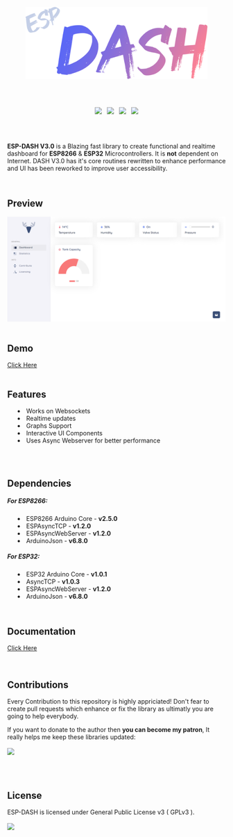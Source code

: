 <p align="center"><img src="/docs/img/logo.svg?sanitize=true&raw=true" width="420"></p>
<br/>
<br/>

<p align="center">
<!-- <img src="https://img.shields.io/travis/com/ayushsharma82/ESP-DASH.svg?style=for-the-badge" />
&nbsp; -->
<img src="https://img.shields.io/github/last-commit/ayushsharma82/ESP-DASH.svg?style=for-the-badge" />
&nbsp;
<img src="https://img.shields.io/github/license/ayushsharma82/ESP-DASH.svg?style=for-the-badge" />
&nbsp;
<a href="https://opencollective.com/espdash/contribute" target="_blank"><img src="https://img.shields.io/opencollective/all/espdash?style=for-the-badge&logo=open-collective" /></a>
&nbsp;
<a href="https://www.buymeacoffee.com/6QGVpSj" target="_blank"><img src="https://img.shields.io/badge/Buy%20me%20a%20coffee-%245-orange?style=for-the-badge&logo=buy-me-a-coffee" /></a>
</p>

<br/>

<br/>

<p><b>ESP-DASH V3.0</b> is a Blazing fast library to create functional and realtime dashboard for <b>ESP8266</b> & <b>ESP32</b> Microcontrollers. It is <b>not</b> dependent on Internet. DASH V3.0 has it's core routines rewritten to enhance performance and UI has been reworked to improve user accessibility.</p>

<br/>

<h2>Preview</h2>
<img src="/docs/img/screenshot.PNG?raw=true">

<br/>
<br/>

<h2>Demo</h2>
<a href="https://ayushsharma82.github.io/ESP-DASH" target="_blank">Click Here</a>

<br/>
<br/>

<h2>Features</h2>
<p>
  <ul style="list-style-position: inside;">
      <li>Works on Websockets</li>
      <li>Realtime updates</li>
      <li>Graphs Support</li>
      <li>Interactive UI Components</li>
      <li>Uses Async Webserver for better performance</li>
  </ul>
</p>

<br/>
<br/>

<h2>Dependencies</h2>
<p>
  <h5>For ESP8266:</h5>
  <ul style="list-style-position: inside;">
      <li>ESP8266 Arduino Core - <b>v2.5.0</b></li>
      <li>ESPAsyncTCP - <b>v1.2.0</b></li>
  	  <li>ESPAsyncWebServer - <b>v1.2.0</b></li>
      <li>ArduinoJson - <b>v6.8.0</b></li>
  </ul>
  
  <h5>For ESP32:</h5>
  <ul style="list-style-position: inside;">
      <li>ESP32 Arduino Core - <b>v1.0.1</b></li>
      <li>AsyncTCP - <b>v1.0.3</b></li>
  	  <li>ESPAsyncWebServer - <b>v1.2.0</b></li>
      <li>ArduinoJson - <b>v6.8.0</b></li>
  </ul>
</p>

<br/>

<h2>Documentation</h2>
<a href="https://github.com/ayushsharma82/ESP-DASH/wiki/Getting-Started">Click Here</a>

<br/>
<br/>
<br/>

<h2>Contributions</h2>
<p>Every Contribution to this repository is highly appriciated! Don't fear to create pull requests which enhance or fix the library as ultimatly you are going to help everybody.</p>
<p>
If you want to donate to the author then <b>you can become my patron</b>, It really helps me keep these libraries updated:
<br/><br/>
<a href="https://www.patreon.com/bePatron?u=16780597" target="_blank"><img src="https://img.shields.io/badge/patreon-donate-orange.svg?style=for-the-badge&logo=patreon" /></a>
</p>
<br/>
<br/>


<h2>License</h2>
ESP-DASH is licensed under General Public License v3 ( GPLv3 ).
<br/>
<br/>
<img src="https://img.shields.io/github/license/ayushsharma82/ESP-DASH.svg?style=for-the-badge" />
</div>
